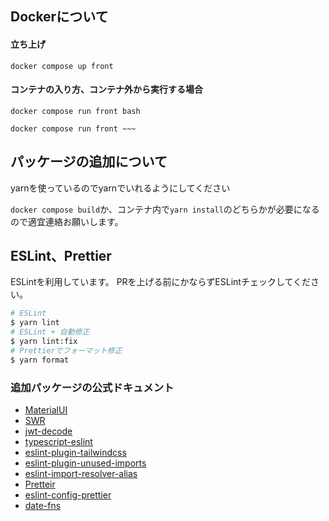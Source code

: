## Dockerについて

#### 立ち上げ
```
docker compose up front
```

#### コンテナの入り方、コンテナ外から実行する場合

```
docker compose run front bash
```
```
docker compose run front ~~~
```

## パッケージの追加について

yarnを使っているのでyarnでいれるようにしてください

`docker compose build`か、コンテナ内で`yarn install`のどちらかが必要になるので適宜連絡お願いします。

## ESLint、Prettier

ESLintを利用しています。
PRを上げる前にかならずESLintチェックしてください。

```bash
# ESLint
$ yarn lint
# ESLint + 自動修正
$ yarn lint:fix
# Prettierでフォーマット修正
$ yarn format
```

### 追加パッケージの公式ドキュメント

- [MaterialUI](https://next--material-ui.netlify.app/material-ui)
- [SWR](https://swr.vercel.app)
- [jwt-decode](https://github.com/auth0/jwt-decode)
- [typescript-eslint](https://github.com/typescript-eslint/typescript-eslint)
- [eslint-plugin-tailwindcss](https://github.com/francoismassart/eslint-plugin-tailwindcss)
- [eslint-plugin-unused-imports](https://github.com/sweepline/eslint-plugin-unused-imports)
- [eslint-import-resolver-alias](https://github.com/johvin/eslint-import-resolver-alias)
- [Pretteir](https://prettier.io/docs/en/install.html)
- [eslint-config-prettier](https://github.com/prettier/eslint-config-prettier)
- [date-fns](https://date-fns.org/)
